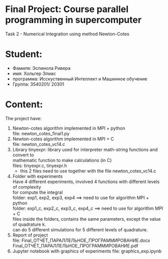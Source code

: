 # Final Project: Course parallel programming in supercomputer

Task 2 - Numerical Integration using method Newton-Cotes

Student: 
==========
* Фамиля: Эспинола Ривера
* имя: Хольгер Элиас
* программа: Исскуственный Интеллект и Машинное обучение
* Группа: 3540201/ 20301

Content: 
=========

The project have:

1. Newton-cotes algorithm implemented in MPI + python  
   file: newton_cotes_final1.py  
2. Newton-cotes algorithm implemented in MPI + C  
   file: newton_cotes_vc14.c  
3. Library tinyexpr: library used for interpreter math-string functions and convert to   
   mathematic function to make calculations (in C)  
   files: tinyexpr.c, tinyexpr.h  
   * this 2 files need to use together with the file newton_cotes_vc14.c  
4. Folder with experiments  
   Have 4 different experiments, involved 4 functions with different levels of complexity  
   for compute the integral  
   folder: exp1, exp2, exp3, exp4 ==> need to use for algorithm MPI + python  
   folder: exp1_c, exp2_c, exp3_c, exp4_c ==> need to use for algorithm MPI + C  
   files inside the folders, contains the same parameters, except the value of quadrature k.  
   can do 5 different simulations for 5 different levels of quadrature.  
5. Report of project  
   file: Final_ОТЧЁТ_ПАРАЛЛЕЛЬНОЕ_ПРОГРАММИРОВАНИЕ.docx  
         Final_ОТЧЁТ_ПАРАЛЛЕЛЬНОЕ_ПРОГРАММИРОВАНИЕ.pdf
6. Jupyter notebook with graphics of experiments
   file: graphics_exp.ipynb
   
